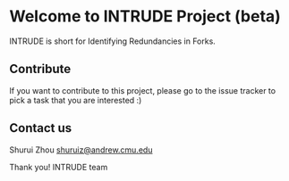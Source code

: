 # Welcome to INTRUDE Project (beta)
INTRUDE is short for Identifying Redundancies in Forks.

## Contribute
If you want to contribute to this project, please go to the issue tracker to pick a task that you are interested :)

## Contact us
Shurui Zhou shuruiz@andrew.cmu.edu

Thank you!
INTRUDE team

